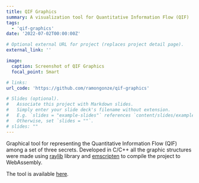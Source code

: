 ```yaml
---
title: QIF Graphics
summary: A visualization tool for Quantitative Information Flow (QIF) 
tags:
  - 'qif-graphics'
date: '2022-07-02T00:00:00Z'

# Optional external URL for project (replaces project detail page).
external_link: ''

image:
  caption: Screenshot of QIF Graphics
  focal_point: Smart

# links:
url_code: 'https://github.com/ramongonze/qif-graphics'

# Slides (optional).
#   Associate this project with Markdown slides.
#   Simply enter your slide deck's filename without extension.
#   E.g. `slides = "example-slides"` references `content/slides/example-slides.md`.
#   Otherwise, set `slides = ""`.
# slides: ""
---
```


Graphical tool for representing the Quantitative Information Flow (QIF) among a set of three secrets. Developed in C/C++ all the graphic structures were made using [raylib](https://www.raylib.com/) library and [emscripten](https://emscripten.org/) to compile the project to WebAssembly.

The tool is available [here](https://homepages.dcc.ufmg.br/~ramon.gonze/qif-graphics).